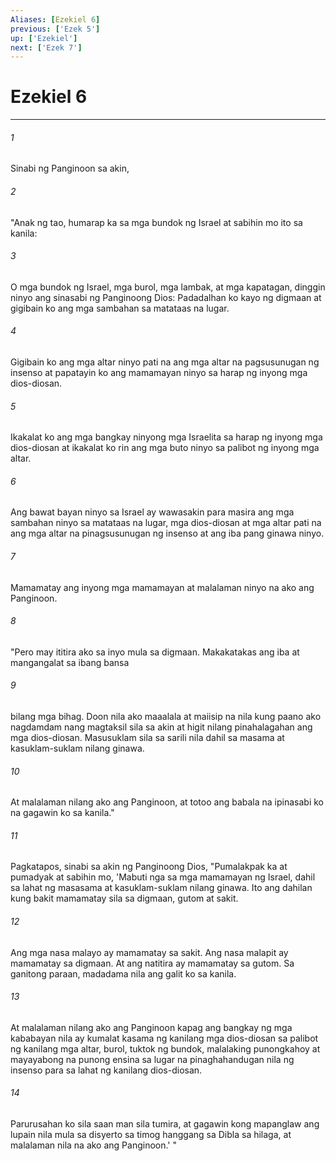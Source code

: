 ```yaml
---
Aliases: [Ezekiel 6]
previous: ['Ezek 5']
up: ['Ezekiel']
next: ['Ezek 7']
---
```

# Ezekiel 6

***

###### 1
Sinabi ng Panginoon sa akin, 

###### 2
"Anak ng tao, humarap ka sa mga bundok ng Israel at sabihin mo ito sa kanila: 

###### 3
O mga bundok ng Israel, mga burol, mga lambak, at mga kapatagan, dinggin ninyo ang sinasabi ng Panginoong Dios: Padadalhan ko kayo ng digmaan at gigibain ko ang mga sambahan sa matataas na lugar. 

###### 4
Gigibain ko ang mga altar ninyo pati na ang mga altar na pagsusunugan ng insenso at papatayin ko ang mamamayan ninyo sa harap ng inyong mga dios-diosan. 

###### 5
Ikakalat ko ang mga bangkay ninyong mga Israelita sa harap ng inyong mga dios-diosan at ikakalat ko rin ang mga buto ninyo sa palibot ng inyong mga altar. 

###### 6
Ang bawat bayan ninyo sa Israel ay wawasakin para masira ang mga sambahan ninyo sa matataas na lugar, mga dios-diosan at mga altar pati na ang mga altar na pinagsusunugan ng insenso at ang iba pang ginawa ninyo. 

###### 7
Mamamatay ang inyong mga mamamayan at malalaman ninyo na ako ang Panginoon. 

###### 8
"Pero may ititira ako sa inyo mula sa digmaan. Makakatakas ang iba at mangangalat sa ibang bansa 

###### 9
bilang mga bihag. Doon nila ako maaalala at maiisip na nila kung paano ako nagdamdam nang magtaksil sila sa akin at higit nilang pinahalagahan ang mga dios-diosan. Masusuklam sila sa sarili nila dahil sa masama at kasuklam-suklam nilang ginawa. 

###### 10
At malalaman nilang ako ang Panginoon, at totoo ang babala na ipinasabi ko na gagawin ko sa kanila." 

###### 11
Pagkatapos, sinabi sa akin ng Panginoong Dios, "Pumalakpak ka at pumadyak at sabihin mo, 'Mabuti nga sa mga mamamayan ng Israel, dahil sa lahat ng masasama at kasuklam-suklam nilang ginawa. Ito ang dahilan kung bakit mamamatay sila sa digmaan, gutom at sakit. 

###### 12
Ang mga nasa malayo ay mamamatay sa sakit. Ang nasa malapit ay mamamatay sa digmaan. At ang natitira ay mamamatay sa gutom. Sa ganitong paraan, madadama nila ang galit ko sa kanila. 

###### 13
At malalaman nilang ako ang Panginoon kapag ang bangkay ng mga kababayan nila ay kumalat kasama ng kanilang mga dios-diosan sa palibot ng kanilang mga altar, burol, tuktok ng bundok, malalaking punongkahoy at mayayabong na punong ensina sa lugar na pinaghahandugan nila ng insenso para sa lahat ng kanilang dios-diosan. 

###### 14
Parurusahan ko sila saan man sila tumira, at gagawin kong mapanglaw ang lupain nila mula sa disyerto sa timog hanggang sa Dibla sa hilaga, at malalaman nila na ako ang Panginoon.' "
